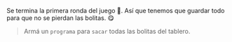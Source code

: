 <gs-toolbox toolbox-url="https://raw.githubusercontent.com/MumukiProject/mumuki-guia-gobstones-primeros-programas-kids/master/assets/toolbox_1553274591838.xml"></gs-toolbox>

Se termina la primera ronda del juego :confetti_ball:.  Así que tenemos que guardar todo para que no se pierdan las bolitas. :yum:

> Armá un `programa` para `sacar` todas las bolitas del tablero. 
